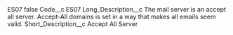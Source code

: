 <?xml version="1.0" encoding="UTF-8"?>
<CustomMetadata xmlns="http://soap.sforce.com/2006/04/metadata" xmlns:xsi="http://www.w3.org/2001/XMLSchema-instance" xmlns:xsd="http://www.w3.org/2001/XMLSchema">
    <label>ES07</label>
    <protected>false</protected>
    <values>
        <field>Code__c</field>
        <value xsi:type="xsd:string">ES07</value>
    </values>
    <values>
        <field>Long_Description__c</field>
        <value xsi:type="xsd:string">The mail server is an accept all server. Accept-All domains is set in a way that makes all emails seem valid.</value>
    </values>
    <values>
        <field>Short_Description__c</field>
        <value xsi:type="xsd:string">Accept All Server</value>
    </values>
</CustomMetadata>
